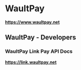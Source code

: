 # WaultPay

**https://www.waultpay.net**

## WaultPay - Developers
### WaultPay Link Pay API Docs

**https://link.waultpay.net**
